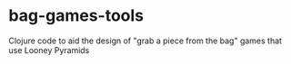 bag-games-tools
===============

Clojure code to aid the design of "grab a piece from the bag" games that use Looney Pyramids
